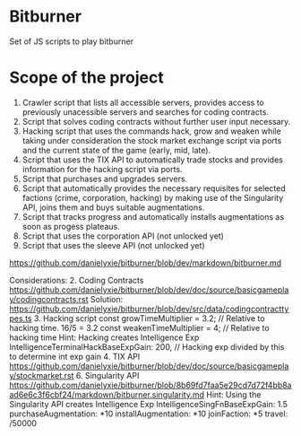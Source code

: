 # Bitburner
Set of JS scripts to play bitburner

# Scope of the project
1. Crawler script that lists all accessible servers, provides access to previously unacessible servers and searches for coding contracts.
2. Script that solves coding contracts without further user input necessary.
3. Hacking script that uses the commands hack, grow and weaken while taking under consideration the stock market exchange script via ports and the current state of the game (early, mid, late).
4. Script that uses the TIX API to automatically trade stocks and provides information for the hacking script via ports.
5. Script that purchases and upgrades servers.
6. Script that automatically provides the necessary requisites for selected factions (crime, corporation, hacking) by making use of the Singularity API, joins them and buys suitable augmentations.
7. Script that tracks progress and automatically installs augmentations as soon as progess plateaus.
8. Script that uses the corporation API (not unlocked yet)
9. Script that uses the sleeve API (not unlocked yet)


https://github.com/danielyxie/bitburner/blob/dev/markdown/bitburner.md

Considerations:
2. Coding Contracts
https://github.com/danielyxie/bitburner/blob/dev/doc/source/basicgameplay/codingcontracts.rst
Solution:
https://github.com/danielyxie/bitburner/blob/dev/src/data/codingcontracttypes.ts
3. Hacking script
 const growTimeMultiplier = 3.2; // Relative to hacking time. 16/5 = 3.2
 const weakenTimeMultiplier = 4; // Relative to hacking time
 Hint: Hacking creates Intelligence Exp
 IntelligenceTerminalHackBaseExpGain: 200, // Hacking exp divided by this to determine int exp gain
4. TIX API
https://github.com/danielyxie/bitburner/blob/dev/doc/source/basicgameplay/stockmarket.rst
6. Singularity API
https://github.com/danielyxie/bitburner/blob/8b69fd7faa5e29cd7d72f4bb8aad6e6c3f6cbf24/markdown/bitburner.singularity.md
Hint: Using the Singularity API creates Intelligence Exp
IntelligenceSingFnBaseExpGain: 1.5
purchaseAugmentation: *10
installAugmentation: *10
joinFaction: *5
travel: /50000
